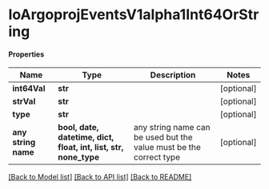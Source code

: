 # IoArgoprojEventsV1alpha1Int64OrString

#### Properties
Name | Type | Description | Notes
------------ | ------------- | ------------- | -------------
**int64Val** | **str** |  | [optional] 
**strVal** | **str** |  | [optional] 
**type** | **str** |  | [optional] 
**any string name** | **bool, date, datetime, dict, float, int, list, str, none_type** | any string name can be used but the value must be the correct type | [optional]

[[Back to Model list]](../README.md#documentation-for-models) [[Back to API list]](../README.md#documentation-for-api-endpoints) [[Back to README]](../README.md)

